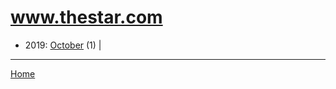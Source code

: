 # www.thestar.com

  * 2019: 
      [October](./www-thestar-com-2019-10.md) (1) | 

----

[Home](../)
